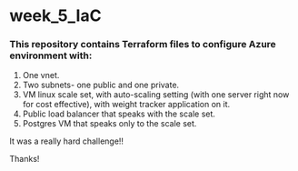 # week_5_IaC

### This repository contains Terraform files to configure Azure environment with:
1. One vnet.
2. Two subnets- one public and one private.
3. VM linux scale set, with auto-scaling setting (with one server right now for cost effective), with weight tracker application on it.
4. Public load balancer that speaks with the scale set.
5. Postgres VM that speaks only to the scale set.

It was a really hard challenge!!

Thanks!
